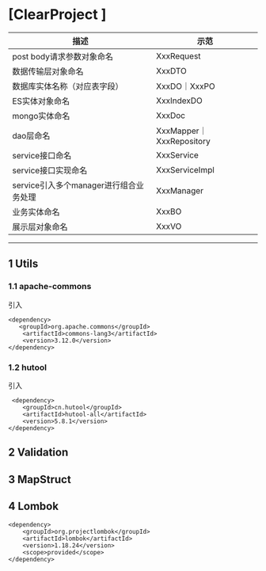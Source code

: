 # [ClearProject ]

| 描述                                   | 示范                     |
| -------------------------------------- | ------------------------ |
| post body请求参数对象命名              | XxxRequest               |
| 数据传输层对象命名                     | XxxDTO                   |
| 数据库实体名称（对应表字段）           | XxxDO｜XxxPO             |
| ES实体对象命名                         | XxxIndexDO               |
| mongo实体命名                          | XxxDoc                   |
| dao层命名                              | XxxMapper｜XxxRepository |
| service接口命名                        | XxxService               |
| service接口实现命名                    | XxxServiceImpl           |
| service引入多个manager进行组合业务处理 | XxxManager               |
| 业务实体命名                           | XxxBO                    |
| 展示层对象命名                         | XxxVO                    |
---

## 1 Utils
### 1.1 apache-commons
引入
```
<dependency>
   <groupId>org.apache.commons</groupId>
    <artifactId>commons-lang3</artifactId>
    <version>3.12.0</version>
</dependency>
```
### 1.2 hutool
引入
```
 <dependency>
    <groupId>cn.hutool</groupId>
    <artifactId>hutool-all</artifactId>
    <version>5.8.1</version>
</dependency>
```

## 2 Validation

## 3 MapStruct

## 4 Lombok

```
<dependency>
    <groupId>org.projectlombok</groupId>
    <artifactId>lombok</artifactId>
    <version>1.18.24</version>
    <scope>provided</scope>
</dependency>
```